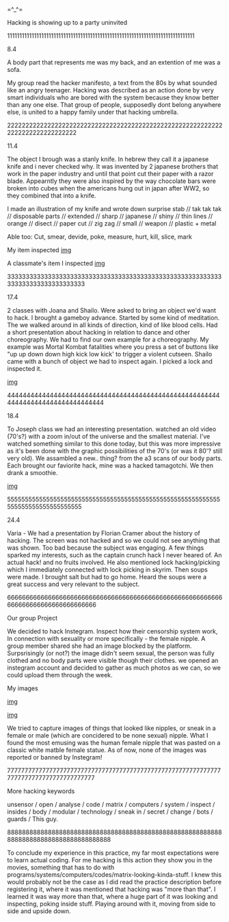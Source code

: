 =^_^=

Hacking is showing up to a party uninvited

11111111111111111111111111111111111111111111111111111111111111111111111111111

8.4

A body part that represents me was my back, and an extention of me was a sofa.

My group read the hacker manifesto, a text from the 80s by what sounded like an angry teenager.
Hacking was described as an action done by very smart individuals who are bored with the system because they know better than any one else. That group of people, supposedly dont belong anywhere else, is united to a happy family under that hacking umbrella.

222222222222222222222222222222222222222222222222222222222222222222222222222222

11.4

The object I brough was a stanly knife.
In hebrew they call it a japanese knife and i never checked why. It was invented by 2 japanese brothers that work in the paper industry and until that point cut their paper with a razor blade.
Appearntly they were also inspired by the way chocolate bars were broken into cubes when the americans hung out in japan after WW2, so they combined that into a knife.

I made an illustration of my knife and wrote down
surprise stab // tak tak tak // disposable parts // extended // sharp // japanese // shiny // thin lines // orange // disect // paper cut // zig zag // small // weapon // plastic + metal

Able too:
Cut, smear, devide, poke, measure, hurt, kill, slice, mark

My item inspected
<a href="https://static.wixstatic.com/media/6272f6_22a7e7ccbd8e4066b4103246af7ecde8~mv2_d_3120_4160_s_4_2.jpg">img</a>

A classmate's item I inspected
<a href="https://static.wixstatic.com/media/6272f6_b5e4ce841dd94bdabe73acce9af4c857~mv2_d_3120_4160_s_4_2.jpg">img</a>


3333333333333333333333333333333333333333333333333333333333333333333333333333333

17.4

2 classes with Joana and Shailo. Were asked to bring an object we'd want to hack. I brought a gameboy advance.
Started by some kind of meditation. The we walked around in all kinds of direction, kind of like blood cells.
Had a short presentation about hacking in relation to dance and other choreography.
We had to find our own example for a choreography. My example was Mortal Kombat fatalities where you press a set of buttons like "up up down down high kick low kick' to trigger a violent cutseen.
Shailo came with a bunch of object we had to inspect again. I picked a lock and inspected it.

<a href="https://static.wixstatic.com/media/6272f6_6aa5b59dc4994dde8e9770d7c5f1fa93~mv2_d_3120_4160_s_4_2.jpg">img</a>

44444444444444444444444444444444444444444444444444444444444444444444444444444444

18.4

To Joseph class we had an interesting presentation. watched an old video (70's?) with a zoom in/out of the universe and the smallest material. I've watched something similar to this done today, but this was more impressive as it's been done with the graphic possibilities of the 70's (or was it 80'? still very old).
We assambled a new.. thing? from the a3 scans of our body parts. Each brought our faviorite hack, mine was a hacked tamagotchi.
We then drank a smoothie.

<a href="https://static.wixstatic.com/media/6272f6_26376ab51f7e40999c12c00e127cf563~mv2_d_3120_4160_s_4_2.jpg">img</a>

555555555555555555555555555555555555555555555555555555555555555555555555555555555

24.4

Varia - We had a presentation by Florian Cramer about the history of hacking. The screen was not hacked and so we could not see anything that was shown. Too bad because the subject was engaging.
A few things sparked my interests, such as the captain crunch hack I never heared of. An actual hack! and no fruits involved. He also mentioned lock hacking/picking which I immediately connected with lock picking in skyrim.
Then soups were made. I brought salt but had to go home. Heard the soups were a great success and very relevant to the subject.

6666666666666666666666666666666666666666666666666666666666666666666666666666666666

Our group Project

We decided to hack Instegram.
Inspect how their censorship system work, In connection with sexuality or more specifically - the female nipple.
A group member shared she had an image blocked by the platform. Surpsrisingly (or not?) the image didn't seem sexual, the person was fully clothed and no body parts were visible though their clothes.
we opened an <a herf="https://www.instagram.com/kcahefil/">instegram account</a> and decided to gather as much photos as we can, so we could upload them through the week.

My images

<a href="https://static.wixstatic.com/media/6272f6_3424dc73460843b08e6397b2e29ed610~mv2_d_1216_1216_s_2.png">img</a>

<a href="https://static.wixstatic.com/media/6272f6_6463248de3464e3faeda5b65c9084480~mv2_d_3120_4160_s_4_2.jpg">img</a>

We tried to capture images of things that looked like nipples, or sneak in a female or male (which are concidered to be none sexual) nipple.
What I found the most emusing was the human female nipple that was pasted on a classic white matble female statue.
As of now, none of the images was reported or banned by Instegram!


77777777777777777777777777777777777777777777777777777777777777777777777777777777777777

More hacking keywords

unsensor / open / analyse / code / matrix / computers / system / inspect / insides / body / modular / technology / sneak in / secret / change / bots / guards / <a herf="https://i.pinimg.com/originals/36/87/23/368723926cead99d3ca0b491c2d6a7c3.jpg">This guy</a>.


88888888888888888888888888888888888888888888888888888888888888888888888888888888888888


To conclude my experience in this practice, my far most expectations were to learn actual coding. For me hacking is this action they show you in the movies, something that has to do with programs/systems/computers/codes/matrix-looking-kinda-stuff.
I knew this would probably not be the case as I did read the practice description before registering it, where it was mentioned that hacking was "more than that".
I learned it was way more than that, where a huge part of it was looking and inspecting, poking inside stuff. Playing around with it, moving from side to side and upside down.




